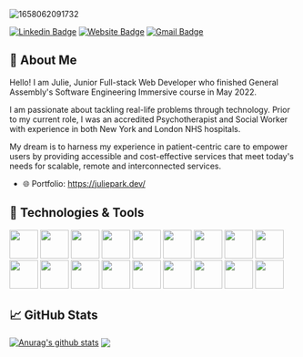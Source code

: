 ![1658062091732](https://user-images.githubusercontent.com/86682774/205100908-5f2f27d4-d691-44e7-b1a8-7ade2d5049fb.jpg)

[![Linkedin Badge](https://img.shields.io/badge/-julieparkdeveloper-blue?style=flat&logo=Linkedin&logoColor=white&link=https://www.linkedin.com/in/julie-park-developer/)](https://www.linkedin.com/in/julie-park-developer/)
[![Website Badge](https://img.shields.io/badge/-juliepark.dev-47CCCC?style=flat&logo=Google-Chrome&logoColor=white&link=https://juliepark.dev)](https://juliepark.dev)
[![Gmail Badge](https://img.shields.io/badge/-julieparksw-c14438?style=flat&logo=Gmail&logoColor=white&link=mailto:julieparksw@gmail.com)](mailto:julieparksw@gmail.com)

## 👋 About Me

Hello! I am Julie, Junior Full-stack Web Developer who finished General Assembly's Software Engineering Immersive course in May 2022.

I am passionate about tackling real-life problems through technology. Prior to my current role, I was an accredited Psychotherapist and Social Worker with experience in both New York and London NHS hospitals.

My dream is to harness my experience in patient-centric care to empower users by providing accessible and cost-effective services that meet today's needs for scalable, remote and interconnected services.

- 🌐 Portfolio: https://juliepark.dev/

## 🔧 Technologies & Tools
  <div className="iconRow">
    <img src="https://cdn.jsdelivr.net/gh/devicons/devicon/icons/html5/html5-original-wordmark.svg" width="50px"
      id="html" />
    <img src="https://cdn.jsdelivr.net/gh/devicons/devicon/icons/css3/css3-original-wordmark.svg" width="50px"
      id="css" />
    <img src="https://cdn.jsdelivr.net/gh/devicons/devicon/icons/python/python-original-wordmark.svg" width="50px"
      id="python" />
    <img src="https://cdn.jsdelivr.net/gh/devicons/devicon/icons/c/c-original.svg" width="50px" id="c" />
    <img src="https://cdn.jsdelivr.net/gh/devicons/devicon/icons/bootstrap/bootstrap-original.svg" width="50px"
      id="bootstrap" />
    <img src="https://cdn.jsdelivr.net/gh/devicons/devicon/icons/bulma/bulma-plain.svg" width="50px" id="bulma" />
    <img src="https://cdn.jsdelivr.net/gh/devicons/devicon/icons/javascript/javascript-original.svg" width="50px"
      id="js" />
    <img src="https://cdn.jsdelivr.net/gh/devicons/devicon/icons/typescript/typescript-original.svg" width="50px"
      id="ts" />
    <img src="https://cdn.jsdelivr.net/gh/devicons/devicon/icons/react/react-original-wordmark.svg" width="50px"
      id="react" />
    <img src="https://cdn.jsdelivr.net/gh/devicons/devicon/icons/jquery/jquery-original-wordmark.svg" width="50px"
      id="jquery" />
    <img src="https://cdn.jsdelivr.net/gh/devicons/devicon/icons/mongodb/mongodb-original-wordmark.svg" width="50px"
      id="mongodb" />
    <img src="https://cdn.jsdelivr.net/gh/devicons/devicon/icons/express/express-original-wordmark.svg" width="50px"
      id="express" />
    <img src="https://cdn.jsdelivr.net/gh/devicons/devicon/icons/nodejs/nodejs-original-wordmark.svg" width="50px"
      id="node" />
    <img src="https://cdn.jsdelivr.net/gh/devicons/devicon/icons/django/django-plain-wordmark.svg" width="50px"
      id="django" />
    <img src="https://cdn.jsdelivr.net/gh/devicons/devicon/icons/postgresql/postgresql-original-wordmark.svg"
      width="50px" id="postgresql" />
    <img src="https://cdn.jsdelivr.net/gh/devicons/devicon/icons/heroku/heroku-plain-wordmark.svg" width="50px"
      id="heroku" />
    <img src="https://cdn.jsdelivr.net/gh/devicons/devicon/icons/git/git-original-wordmark.svg" width="50px" id="git" />
    <img src="https://cdn.jsdelivr.net/gh/devicons/devicon/icons/npm/npm-original-wordmark.svg" width="50px" id="npm" />
  </div>

## &#x1f4c8; GitHub Stats
<a href="https://github.com/jpark0224/github-readme-stats"><img align="center" src="https://github-readme-stats.vercel.app/api?username=jpark0224&show_icons=true&title_color=BE7373&icon_color=BE7373&bg_color=EFE0DE" alt="Anurag's github stats" /></a>
<a href="https://github.com/jpark0224/github-readme-stats"><img align="center" src="https://github-readme-stats.vercel.app/api/top-langs/?username=jpark0224&layout=compact&title_color=BE7373&icon_color=BE7373&bg_color=EFE0DE" /></a>
